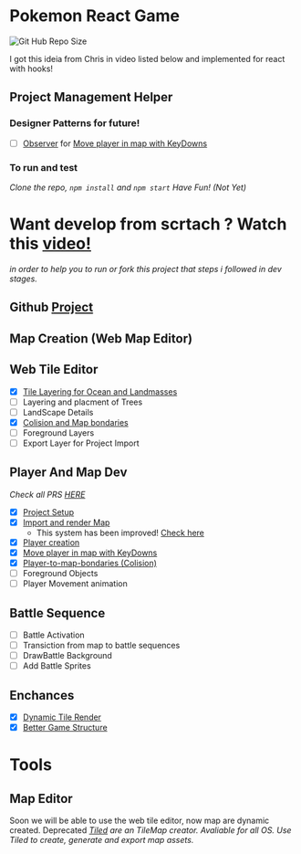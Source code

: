 # Pokemon React Game

![Git Hub Repo Size](https://img.shields.io/github/repo-size/underewarrr/pokemon-javascript-react-game)<br>

I got this ideia from Chris in video listed below and implemented for react with hooks!
## Project Management Helper
### Designer Patterns for future!
- [ ] [Observer](https://refactoring.guru/pt-br/design-patterns/observer) for [Move player in map with KeyDowns](https://github.com/openfordevs/pokemon-javascript-react-game/pull/18)
### To run and test 
_Clone the repo, `npm install` and `npm start` Have Fun! (Not Yet)_
# Want develop from scrtach ? Watch this [video!](https://www.youtube.com/watch?v=yP5DKzriqXA)
_in order to help you to run or fork this project that steps i followed in dev stages._
## Github [Project](https://github.com/Underewarrr/pokemon-javascript-react-game/projects/1)

## Map Creation (Web Map Editor)

## Web Tile Editor
- [x] [Tile Layering for Ocean and Landmasses](https://github.com/Underewarrr/pokemon-javascript-react-game/pull/22)
- [ ] Layering and placment of Trees
- [ ] LandScape Details
- [x] [Colision and Map bondaries](https://github.com/Underewarrr/pokemon-javascript-react-game/pull/23)
- [ ] Foreground Layers
- [ ] Export Layer for Project Import
## Player And Map Dev
_Check all PRS [HERE](https://github.com/openfordevs/pokemon-javascript-react-game/pulls?q=is%3Apr+is%3Aclosed)_
- [x] [Project Setup](https://github.com/openfordevs/pokemon-javascript-react-game/pull/3)
- [x] [Import and render Map](https://github.com/openfordevs/pokemon-javascript-react-game/pull/7) 
  - This system has been improved! [Check here](https://github.com/Underewarrr/pokemon-javascript-react-game/pull/22)
- [x] [Player creation](https://github.com/openfordevs/pokemon-javascript-react-game/pull/9)
- [x] [Move player in map with KeyDowns](https://github.com/openfordevs/pokemon-javascript-react-game/pull/18)
- [x] [Player-to-map-bondaries (Colision)](https://github.com/Underewarrr/pokemon-javascript-react-game/pull/23)
- [ ] Foreground Objects
- [ ] Player Movement animation
## Battle Sequence
- [ ] Battle Activation
- [ ] Transiction from map to battle sequences
- [ ] DrawBattle Background
- [ ] Add Battle Sprites
## Enchances
- [x] [Dynamic Tile Render](https://github.com/Underewarrr/pokemon-javascript-react-game/pull/22)
- [x] [Better Game Structure](https://github.com/Underewarrr/pokemon-javascript-react-game/pull/21)
# Tools
## Map Editor
Soon we will be able to use the web tile editor, now map are dynamic created.
Deprecated
_[Tiled](https://www.mapeditor.org) are an TileMap creator. Avaliable for all OS. Use Tiled to create, generate and export map assets._
